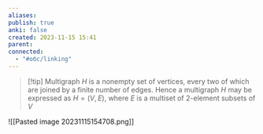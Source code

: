 ```yaml
---
aliases: 
publish: true
anki: false
created: 2023-11-15 15:41
parent: 
connected:
  - "#обс/linking"
---
```


> [!tip] Multigraph $H$
> is a nonempty set of vertices, every two of which are joined by a finite number of edges. Hence a multigraph ${} H$ may be expressed as ${} H = (V,E)$, where $E$ is a multiset of $2$-element subsets of $V$

![[Pasted image 20231115154708.png]]
